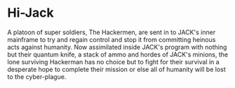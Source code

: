 # Hi-Jack

A platoon of super soldiers, The Hackermen, are sent in to JACK's inner mainframe to try and regain control and stop it from committing heinous acts against humanity. Now assimilated inside JACK's program with nothing but their quantum knife, a stack of ammo and hordes of JACK's minions, the lone surviving Hackerman has no choice but to fight for their survival in a desperate hope to complete their mission or else all of humanity will be lost to the cyber-plague.
